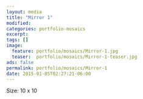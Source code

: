 ```yaml
---
layout: media
title: "Mirror 1"
modified:
categories: portfolio-mosaics
excerpt:
tags: []
image:
  feature: portfolio/mosaics/Mirror-1.jpg
  teaser:  portfolio/mosaics/Mirror-1-teaser.jpg
ads: false
permalink: portfolio/mosaics/Mirror-1
date: 2015-01-05T02:27:21-06:00
---
```


Size: 10 x 10